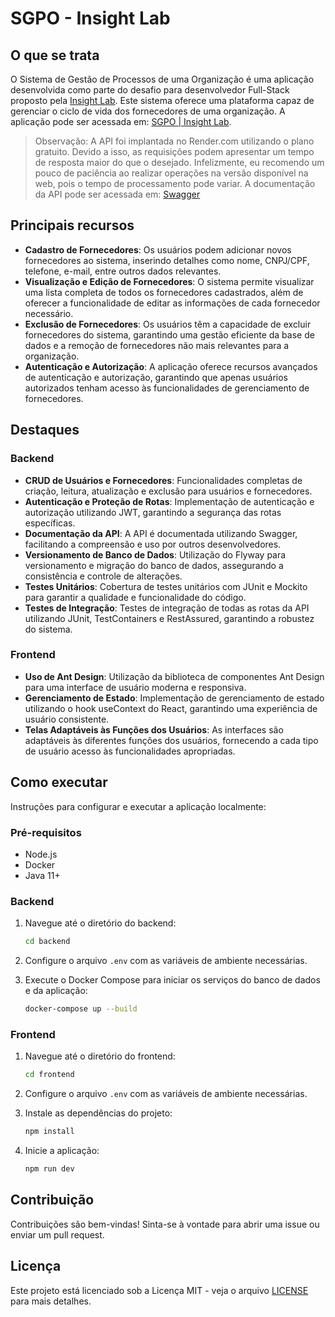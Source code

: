 # SGPO - Insight Lab

## O que se trata

O Sistema de Gestão de Processos de uma Organização é uma aplicação desenvolvida como parte do desafio para desenvolvedor Full-Stack proposto pela [Insight Lab](https://www.insightlab.ufc.br/). Este sistema oferece uma plataforma capaz de gerenciar o ciclo de vida dos fornecedores de uma organização. A aplicação pode ser acessada em: [SGPO | Insight Lab](https://sgpo-insightlab.vercel.app/).

> Observação: A API foi implantada no Render.com utilizando o plano gratuito. Devido a isso, as requisições podem apresentar um tempo de resposta maior do que o desejado. Infelizmente, eu recomendo um pouco de paciência ao realizar operações na versão disponível na web, pois o tempo de processamento pode variar. A documentação da API pode ser acessada em: [Swagger](https://sgpo-backend-latest.onrender.com/swagger-ui/index.html)

## Principais recursos

- **Cadastro de Fornecedores**: Os usuários podem adicionar novos fornecedores ao sistema, inserindo detalhes como nome, CNPJ/CPF, telefone, e-mail, entre outros dados relevantes.
- **Visualização e Edição de Fornecedores**: O sistema permite visualizar uma lista completa de todos os fornecedores cadastrados, além de oferecer a funcionalidade de editar as informações de cada fornecedor necessário.
- **Exclusão de Fornecedores**: Os usuários têm a capacidade de excluir fornecedores do sistema, garantindo uma gestão eficiente da base de dados e a remoção de fornecedores não mais relevantes para a organização.
- **Autenticação e Autorização**: A aplicação oferece recursos avançados de autenticação e autorização, garantindo que apenas usuários autorizados tenham acesso às funcionalidades de gerenciamento de fornecedores.

## Destaques

### Backend

- **CRUD de Usuários e Fornecedores**: Funcionalidades completas de criação, leitura, atualização e exclusão para usuários e fornecedores.
- **Autenticação e Proteção de Rotas**: Implementação de autenticação e autorização utilizando JWT, garantindo a segurança das rotas específicas.
- **Documentação da API**: A API é documentada utilizando Swagger, facilitando a compreensão e uso por outros desenvolvedores.
- **Versionamento de Banco de Dados**: Utilização do Flyway para versionamento e migração do banco de dados, assegurando a consistência e controle de alterações.
- **Testes Unitários**: Cobertura de testes unitários com JUnit e Mockito para garantir a qualidade e funcionalidade do código.
- **Testes de Integração**: Testes de integração de todas as rotas da API utilizando JUnit, TestContainers e RestAssured, garantindo a robustez do sistema.

### Frontend

- **Uso de Ant Design**: Utilização da biblioteca de componentes Ant Design para uma interface de usuário moderna e responsiva.
- **Gerenciamento de Estado**: Implementação de gerenciamento de estado utilizando o hook useContext do React, garantindo uma experiência de usuário consistente.
- **Telas Adaptáveis às Funções dos Usuários**: As interfaces são adaptáveis às diferentes funções dos usuários, fornecendo a cada tipo de usuário acesso às funcionalidades apropriadas.

## Como executar

Instruções para configurar e executar a aplicação localmente:

### Pré-requisitos

- Node.js
- Docker
- Java 11+

### Backend

1. Navegue até o diretório do backend:

   ```bash
   cd backend
   ```

2. Configure o arquivo `.env` com as variáveis de ambiente necessárias.

3. Execute o Docker Compose para iniciar os serviços do banco de dados e da aplicação:
   ```bash
   docker-compose up --build
   ```

### Frontend

1. Navegue até o diretório do frontend:

   ```bash
   cd frontend
   ```

2. Configure o arquivo `.env` com as variáveis de ambiente necessárias.

3. Instale as dependências do projeto:

   ```bash
   npm install
   ```

4. Inicie a aplicação:
   ```bash
   npm run dev
   ```

## Contribuição

Contribuições são bem-vindas! Sinta-se à vontade para abrir uma issue ou enviar um pull request.

## Licença

Este projeto está licenciado sob a Licença MIT - veja o arquivo [LICENSE](LICENSE) para mais detalhes.

